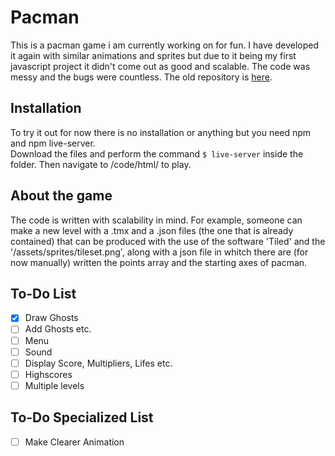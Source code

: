 # Pacman
This is a pacman game i am currently working on for fun. I have developed it again with similar animations and sprites but due to it being my first javascript project it didn't come out as good and scalable. The code was messy and the bugs were countless. The old repository is [here](https://github.com/Haki-Malai/Games/tree/main/Pac-Man%20JavaScript).
## Installation
To try it out for now there is no installation or anything but you need npm and npm live-server.<br>Download the files and perform the command `$ live-server` inside the folder. Then navigate to /code/html/ to play.
## About the game
The code is written with scalability in mind. For example, someone can make a new level with a .tmx and a .json files (the one that is already contained) that can be produced with the use of the software 'Tiled' and the '/assets/sprites/tileset.png', along with a json file in whitch there are (for now manually) written the points array and the starting axes of pacman.
## To-Do List
- [x] Draw Ghosts
- [ ] Add Ghosts etc.
- [ ] Menu
- [ ] Sound
- [ ] Display Score, Multipliers, Lifes etc.
- [ ] Highscores
- [ ] Multiple levels
## To-Do Specialized List
- [ ] Make Clearer Animation
